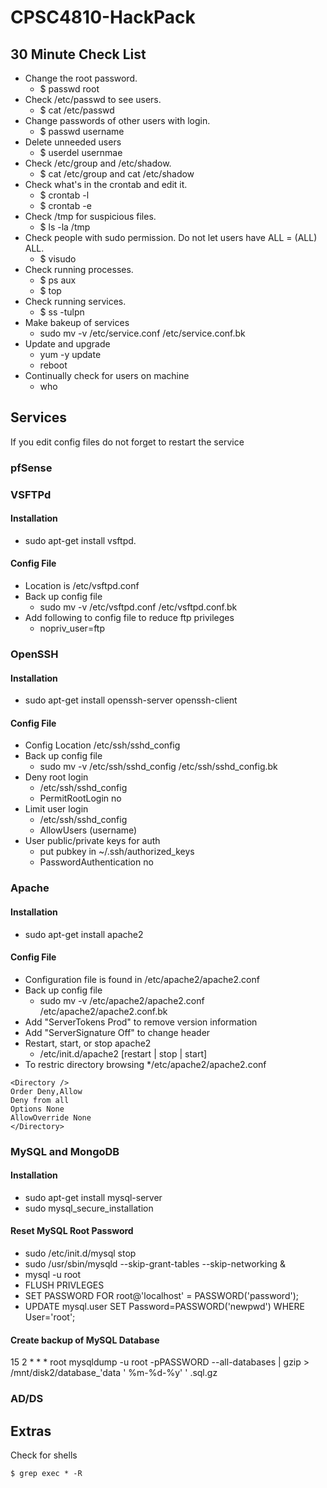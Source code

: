 # CPSC4810-HackPack
## 30 Minute Check List
* Change the root password.
	* $ passwd root
* Check /etc/passwd to see users. 
	* $ cat /etc/passwd
* Change passwords of other users with login.
	* $ passwd username
* Delete unneeded users
	* $ userdel usernmae
* Check /etc/group and /etc/shadow.
	* $ cat /etc/group and cat /etc/shadow
* Check what's in the crontab and edit it.
	* $ crontab -l
	* $ crontab -e
* Check /tmp for suspicious files.
	* $ ls -la /tmp
* Check people with sudo permission. Do not let users have ALL = (ALL) ALL.
	* $ visudo
* Check running processes.
	* $ ps aux
	* $ top
* Check running services.
	* $ ss -tulpn
* Make bakeup of services
	* sudo mv -v /etc/service.conf /etc/service.conf.bk
* Update and upgrade
	* yum -y update
	* reboot
* Continually check for users on machine
	* who
## Services
If you edit config files do not forget to restart the service 
### pfSense
### VSFTPd
#### Installation
* sudo apt-get install vsftpd.
#### Config File
* Location is /etc/vsftpd.conf 
* Back up config file
	* sudo mv -v /etc/vsftpd.conf /etc/vsftpd.conf.bk
* Add following to config file to reduce ftp privileges
	* nopriv_user=ftp
### OpenSSH
#### Installation
* sudo apt-get install openssh-server openssh-client

#### Config File
* Config Location /etc/ssh/sshd_config
* Back up config file
	* sudo mv -v /etc/ssh/sshd_config /etc/ssh/sshd_config.bk
* Deny root login
	* /etc/ssh/sshd_config
	* PermitRootLogin no
* Limit user login
	* /etc/ssh/sshd_config
	* AllowUsers (username)
* User public/private keys for auth
	* put pubkey in ~/.ssh/authorized_keys
	* PasswordAuthentication no

### Apache
#### Installation
* sudo apt-get install apache2
#### Config File
* Configuration file is found in /etc/apache2/apache2.conf
* Back up config file
	* sudo mv -v /etc/apache2/apache2.conf /etc/apache2/apache2.conf.bk
* Add "ServerTokens Prod" to remove version information
* Add "ServerSignature Off" to change header
* Restart, start, or stop apache2
	* /etc/init.d/apache2 [restart | stop | start]
* To restric directory browsing
	*/etc/apache2/apache2.conf
 ``` 
<Directory />
Order Deny,Allow
Deny from all
Options None
AllowOverride None
</Directory> 
```
### MySQL and MongoDB
#### Installation
* sudo apt-get install mysql-server
* sudo mysql_secure_installation

#### Reset MySQL Root Password
* sudo /etc/init.d/mysql stop
* sudo /usr/sbin/mysqld --skip-grant-tables --skip-networking &
* mysql -u root
* FLUSH PRIVLEGES
* SET PASSWORD FOR root@'localhost' = PASSWORD('password');
* UPDATE mysql.user SET Password=PASSWORD('newpwd') WHERE User='root';

#### Create backup of MySQL Database
15 2 * * * root mysqldump -u root -pPASSWORD --all-databases | gzip > /mnt/disk2/database_'data ' %m-%d-%y' ' .sql.gz

### AD/DS

## Extras
Check for shells
```
$ grep exec * -R
```
